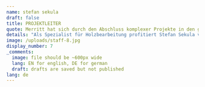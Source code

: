 ```yaml
---
name: stefan sekula
draft: false
title: PROJEKTLEITER
quote: Merritt hat sich durch den Abschluss komplexer Projekte in den gesamten USA einen exzellenten Ruf erarbeitet.
details: "Als Spezialist für Holzbearbeitung profitiert Stefan Sekula von seinen praktischen Erfahrungen in den Bereichen Zimmerei und Rohbau. Außerdem kennt er sich bestens mit technischen Zeichnungen, Fertigung, Veredelung und Montage beim Innenausbau mit Holz aus. 1989 kam er zu Design Woodworking. Das Unternehmen wurde von David Worfolk im kalifornischen Lodi gegründet erzielte zuletzt einen Jahresumsatz von 9\_Millionen US-Dollar.\n\nStefan Sekula und Design Woodworking gehören seit 2016 zu Merritt. Unternehmensphilosophie, Kunden und Projekte der beiden Unternehmen sind sehr ähnlich. Stefan Sekula und sein Team gehören als wertvolle Assets zur Merritt-Familie. Gemeinsam sollen neue Wachstumsmöglichkeiten und Problemlösungsstrategien ermittelt werden.\n\nStefan Sekula leitet als Senior Project Principal den Betrieb bei Merritt West."
image: /uploads/staff-8.jpg
display_number: 7
_comments:
  image: file should be ~600px wide
  lang: EN for english, DE for german
  draft: drafts are saved but not published
lang: de
---
```


